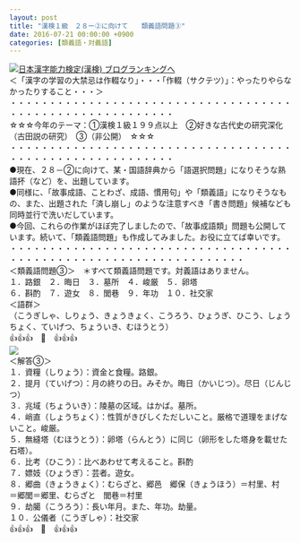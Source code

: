 ```yaml
---
layout: post
title: "漢検１級　２８ー②に向けて　　類義語問題③"
date: 2016-07-21 00:00:00 +0900
categories: [類義語・対義語]
---
```


[![](/syuusyuu9701/assets/images/漢検１級-２８ー②に向けて-類義語問題③-br_c_3028_1.gif)](http://blog.with2.net/link.php?1659096:3028 "日本漢字能力検定(漢検) ブログランキングへ")[日本漢字能力検定(漢検) ブログランキングへ](http://blog.with2.net/link.php?1659096:3028)  
＜「漢字の学習の大禁忌は作輟なり」・・・「作輟（サクテツ）」：やったりやらなかったりすること・・・＞  
・・・・・・・・・・・・・・・・・・・・・・・・・・・・・・・・・・・・・・・・・・・・・・・・・・・・・・・・・  
☆☆☆今年のテーマ：①漢検１級１９９点以上　②好きな古代史の研究深化（古田説の研究）　③（非公開）　☆☆☆　　  
・・・・・・・・・・・・・・・・・・・・・・・・・・・・・・・・・・・・・・・・・・・・・・・・・・・・・・・・・  
●現在、２８－②に向けて、某・国語辞典から「語選択問題」になりそうな熟語抔（など）を、出題しています。  
●同様に、「故事成語、ことわざ、成語、慣用句」や「類義語」になりそうなもの、また、出題された「済し崩し」のような注意すべき「書き問題」候補なども同時並行で洗いだしています。  
●今回、これらの作業がほぼ完了しましたので、「故事成語類」問題も公開しています。続いて、「類義語問題」も作成してみました。お役に立てば幸いです。  
・・・・・・・・・・・・・・・・・・・・・・・・・・・・・・・・・・・・・・・・・・・・・・・・・・・・・・・・・・・・・・・・・・  
＜類義語問題③＞　＊すべて類義語問題です。対義語はありません。  
１．路銀　２．晦日　３．墓所　４．峻厳　５．卵塔  
６．斟酌　７．遊女　８．閭巷　９．年功　１０．社交家  
＜語群＞  
（こうぎしゃ、しりょう、きょうきょく、こうろう、ひょうぎ、ひこう、しょうちょく、ていげつ、ちょういき、むほうとう）  
👍👍👍　🐒　👍👍👍  
![](/syuusyuu9701/assets/images/漢検１級-２８ー②に向けて-類義語問題③-8b48d5eeb0a1acd1988b79311d015e2e.png)  
＜解答③＞  
１．資糧（しりょう）：資金と食糧。路銀。  
２．提月（ていげつ）：月の終りの日。みそか。晦日（かいじつ）。尽日（じんじつ）  
３．兆域（ちょういき）：陵墓の区域。はかば。墓所。  
４．峭直（しょうちょく）：性質がきびしくただしいこと。厳格で道理をまげないこと。峻厳。  
５．無縫塔（むほうとう）：卵塔（らんとう）に同じ（卵形をした塔身を載せた石塔）。  
６．比考（ひこう）：比べあわせて考えること。斟酌  
７．嫖妓（ひょうぎ）：芸者。遊女。  
８．郷曲（きょうきょく）：むらざと、郷邑　郷保（きょうほう）＝村里、村　　＝郷閭＝郷里、むらざと　閭巷＝村里  
９．劫臈（こうろう）：長い年月。また、年功。劫量。  
１０．公儀者（こうぎしゃ）：社交家  
👍👍👍　🐒　👍👍👍  